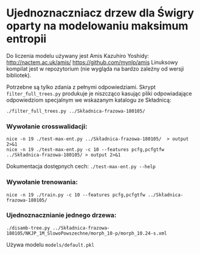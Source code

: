 
Ujednoznaczniacz drzew dla Świgry oparty na modelowaniu maksimum entropii
=========================================================================

Do liczenia modelu używany jest Amis Kazuhiro Yoshidy:
http://nactem.ac.uk/amis/
https://github.com/mynlp/amis
Linuksowy kompilat jest w repozytorium (nie wygląda na bardzo zależny od wersji bibliotek).

Potrzebne są tylko zdania z pełnymi odpowiedziami.  Skrypt
`filter_full_trees.py` produkuje je niszcząco kasując pliki
odpowiadające odpowiedziom specjalnym we wskazanym katalogu ze Składnicą:

    ./filter_full_trees.py ../Składnica-frazowa-180105/

### Wywołanie crosswalidacji:

    nice -n 19 ./test-max-ent.py ../Składnica-frazowa-180105/  > output 2>&1
    nice -n 19 ./test-max-ent.py -c 10 --features pcfg,pcfgtfw ../Składnica-frazowa-180105/ > output 2>&1

Dokumentacja dostępnych cech: `./test-max-ent.py --help`


### Wywołanie trenowania:

    nice -n 19 ./train.py -c 10 --features pcfg,pcfgtfw ../Składnica-frazowa-180105/


### Ujednoznacznianie jednego drzewa:

    ./disamb-tree.py ../Składnica-frazowa-180105/NKJP_1M_SlowoPowszechne/morph_10-p/morph_10.24-s.xml

Używa modelu `models/default.pkl`

